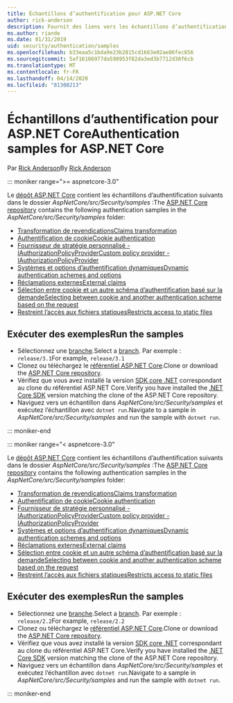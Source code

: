 ```yaml
---
title: Échantillons d’authentification pour ASP.NET Core
author: rick-anderson
description: Fournit des liens vers les échantillons d’authentification dans le référentiel ASP.NET Core.
ms.author: riande
ms.date: 01/31/2019
uid: security/authentication/samples
ms.openlocfilehash: b33eaa5c1bda9e23b2815cd1663e02ae06fec856
ms.sourcegitcommit: 5af16166977da598953f82da3ed3b7712d38f6cb
ms.translationtype: MT
ms.contentlocale: fr-FR
ms.lasthandoff: 04/14/2020
ms.locfileid: "81308213"
---
```

# <a name="authentication-samples-for-aspnet-core"></a><span data-ttu-id="d5919-103">Échantillons d’authentification pour ASP.NET Core</span><span class="sxs-lookup"><span data-stu-id="d5919-103">Authentication samples for ASP.NET Core</span></span>

<span data-ttu-id="d5919-104">Par [Rick Anderson](https://twitter.com/RickAndMSFT)</span><span class="sxs-lookup"><span data-stu-id="d5919-104">By [Rick Anderson](https://twitter.com/RickAndMSFT)</span></span>

::: moniker range=">= aspnetcore-3.0"

<span data-ttu-id="d5919-105">Le [dépôt ASP.NET Core](https://github.com/dotnet/AspNetCore) contient les échantillons d’authentification suivants dans le dossier *AspNetCore/src/Security/samples* :</span><span class="sxs-lookup"><span data-stu-id="d5919-105">The [ASP.NET Core repository](https://github.com/dotnet/AspNetCore) contains the following authentication samples in the *AspNetCore/src/Security/samples* folder:</span></span>

* [<span data-ttu-id="d5919-106">Transformation de revendications</span><span class="sxs-lookup"><span data-stu-id="d5919-106">Claims transformation</span></span>](https://github.com/dotnet/AspNetCore/tree/release/3.1/src/Security/samples/ClaimsTransformation)
* [<span data-ttu-id="d5919-107">Authentification de cookie</span><span class="sxs-lookup"><span data-stu-id="d5919-107">Cookie authentication</span></span>](https://github.com/dotnet/AspNetCore/tree/release/3.1/src/Security/samples/Cookies)
* [<span data-ttu-id="d5919-108">Fournisseur de stratégie personnalisé - IAuthorizationPolicyProvider</span><span class="sxs-lookup"><span data-stu-id="d5919-108">Custom policy provider - IAuthorizationPolicyProvider</span></span>](https://github.com/dotnet/AspNetCore/tree/release/3.1/src/Security/samples/CustomPolicyProvider)
* [<span data-ttu-id="d5919-109">Systèmes et options d’authentification dynamiques</span><span class="sxs-lookup"><span data-stu-id="d5919-109">Dynamic authentication schemes and options</span></span>](https://github.com/dotnet/AspNetCore/tree/release/3.1/src/Security/samples/DynamicSchemes)
* [<span data-ttu-id="d5919-110">Réclamations externes</span><span class="sxs-lookup"><span data-stu-id="d5919-110">External claims</span></span>](https://github.com/dotnet/AspNetCore/tree/release/3.1/src/Security/samples/Identity.ExternalClaims)
* [<span data-ttu-id="d5919-111">Sélection entre cookie et un autre schéma d’authentification basé sur la demande</span><span class="sxs-lookup"><span data-stu-id="d5919-111">Selecting between cookie and another authentication scheme based on the request</span></span>](https://github.com/dotnet/AspNetCore/tree/release/3.1/src/Security/samples/PathSchemeSelection)
* [<span data-ttu-id="d5919-112">Restreint l’accès aux fichiers statiques</span><span class="sxs-lookup"><span data-stu-id="d5919-112">Restricts access to static files</span></span>](https://github.com/dotnet/AspNetCore/tree/release/3.1/src/Security/samples/StaticFilesAuth)

## <a name="run-the-samples"></a><span data-ttu-id="d5919-113">Exécuter des exemples</span><span class="sxs-lookup"><span data-stu-id="d5919-113">Run the samples</span></span>

* <span data-ttu-id="d5919-114">Sélectionnez une [branche](https://github.com/dotnet/AspNetCore).</span><span class="sxs-lookup"><span data-stu-id="d5919-114">Select a [branch](https://github.com/dotnet/AspNetCore).</span></span> <span data-ttu-id="d5919-115">Par exemple : `release/3.1`</span><span class="sxs-lookup"><span data-stu-id="d5919-115">For example, `release/3.1`</span></span>
* <span data-ttu-id="d5919-116">Clonez ou téléchargez le [référentiel ASP.NET Core](https://github.com/dotnet/AspNetCore).</span><span class="sxs-lookup"><span data-stu-id="d5919-116">Clone or download the [ASP.NET Core repository](https://github.com/dotnet/AspNetCore).</span></span>
* <span data-ttu-id="d5919-117">Vérifiez que vous avez installé la version [SDK core .NET](https://dotnet.microsoft.com/download/dotnet-core) correspondant au clone du référentiel ASP.NET Core.</span><span class="sxs-lookup"><span data-stu-id="d5919-117">Verify you have installed the [.NET Core SDK](https://dotnet.microsoft.com/download/dotnet-core) version matching the clone of the ASP.NET Core repository.</span></span>
* <span data-ttu-id="d5919-118">Naviguez vers un échantillon dans *AspNetCore/src/Security/samples* et exécutez l’échantillon avec `dotnet run`.</span><span class="sxs-lookup"><span data-stu-id="d5919-118">Navigate to a sample in *AspNetCore/src/Security/samples* and run the sample with `dotnet run`.</span></span>

::: moniker-end

::: moniker range="< aspnetcore-3.0"

<span data-ttu-id="d5919-119">Le [dépôt ASP.NET Core](https://github.com/dotnet/AspNetCore) contient les échantillons d’authentification suivants dans le dossier *AspNetCore/src/Security/samples* :</span><span class="sxs-lookup"><span data-stu-id="d5919-119">The [ASP.NET Core repository](https://github.com/dotnet/AspNetCore) contains the following authentication samples in the *AspNetCore/src/Security/samples* folder:</span></span>

* [<span data-ttu-id="d5919-120">Transformation de revendications</span><span class="sxs-lookup"><span data-stu-id="d5919-120">Claims transformation</span></span>](https://github.com/dotnet/AspNetCore/tree/release/2.2/src/Security/samples/ClaimsTransformation)
* [<span data-ttu-id="d5919-121">Authentification de cookie</span><span class="sxs-lookup"><span data-stu-id="d5919-121">Cookie authentication</span></span>](https://github.com/dotnet/AspNetCore/tree/release/2.2/src/Security/samples/Cookies)
* [<span data-ttu-id="d5919-122">Fournisseur de stratégie personnalisé - IAuthorizationPolicyProvider</span><span class="sxs-lookup"><span data-stu-id="d5919-122">Custom policy provider - IAuthorizationPolicyProvider</span></span>](https://github.com/dotnet/AspNetCore/tree/release/2.2/src/Security/samples/CustomPolicyProvider)
* [<span data-ttu-id="d5919-123">Systèmes et options d’authentification dynamiques</span><span class="sxs-lookup"><span data-stu-id="d5919-123">Dynamic authentication schemes and options</span></span>](https://github.com/dotnet/AspNetCore/tree/release/2.2/src/Security/samples/DynamicSchemes)
* [<span data-ttu-id="d5919-124">Réclamations externes</span><span class="sxs-lookup"><span data-stu-id="d5919-124">External claims</span></span>](https://github.com/dotnet/AspNetCore/tree/release/2.2/src/Security/samples/Identity.ExternalClaims)
* [<span data-ttu-id="d5919-125">Sélection entre cookie et un autre schéma d’authentification basé sur la demande</span><span class="sxs-lookup"><span data-stu-id="d5919-125">Selecting between cookie and another authentication scheme based on the request</span></span>](https://github.com/dotnet/AspNetCore/tree/release/2.2/src/Security/samples/PathSchemeSelection)
* [<span data-ttu-id="d5919-126">Restreint l’accès aux fichiers statiques</span><span class="sxs-lookup"><span data-stu-id="d5919-126">Restricts access to static files</span></span>](https://github.com/dotnet/AspNetCore/tree/release/2.2/src/Security/samples/StaticFilesAuth)

## <a name="run-the-samples"></a><span data-ttu-id="d5919-127">Exécuter des exemples</span><span class="sxs-lookup"><span data-stu-id="d5919-127">Run the samples</span></span>

* <span data-ttu-id="d5919-128">Sélectionnez une [branche](https://github.com/dotnet/AspNetCore).</span><span class="sxs-lookup"><span data-stu-id="d5919-128">Select a [branch](https://github.com/dotnet/AspNetCore).</span></span> <span data-ttu-id="d5919-129">Par exemple : `release/2.2`</span><span class="sxs-lookup"><span data-stu-id="d5919-129">For example, `release/2.2`</span></span>
* <span data-ttu-id="d5919-130">Clonez ou téléchargez le [référentiel ASP.NET Core](https://github.com/dotnet/AspNetCore).</span><span class="sxs-lookup"><span data-stu-id="d5919-130">Clone or download the [ASP.NET Core repository](https://github.com/dotnet/AspNetCore).</span></span>
* <span data-ttu-id="d5919-131">Vérifiez que vous avez installé la version [SDK core .NET](https://dotnet.microsoft.com/download/dotnet-core) correspondant au clone du référentiel ASP.NET Core.</span><span class="sxs-lookup"><span data-stu-id="d5919-131">Verify you have installed the [.NET Core SDK](https://dotnet.microsoft.com/download/dotnet-core) version matching the clone of the ASP.NET Core repository.</span></span>
* <span data-ttu-id="d5919-132">Naviguez vers un échantillon dans *AspNetCore/src/Security/samples* et exécutez l’échantillon avec `dotnet run`.</span><span class="sxs-lookup"><span data-stu-id="d5919-132">Navigate to a sample in *AspNetCore/src/Security/samples* and run the sample with `dotnet run`.</span></span>

::: moniker-end
